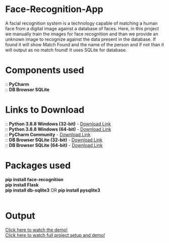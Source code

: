 # Face-Recognition-App
A facial recognition system is a technology capable of matching a human face from a digital image against a database of faces. Here, in this project we manually train the images for face recognition and than we provide an unknown image to recognize against the data present in the database. If found it will show Match Found and the name of the person and if not than it will output as no match found! It uses SQLite for database.

# Components used
:: <strong>PyCharm</strong></br>
:: <strong>DB Browser SQLite</strong></br>

# Links to Download 
:: <strong>Python 3.8.8 Windows (32-bit)</strong> - <a href="https://www.python.org/ftp/python/3.8.8/python-3.8.8.exe" target="_blank">Download Link</a></br>
:: <strong>Python 3.8.8 Windows (64-bit)</strong> - <a href="https://www.python.org/ftp/python/3.8.8/python-3.8.8-amd64.exe" target="_blank">Download Link</a></br>
:: <strong>PyCharm Community</strong> - <a href="https://www.jetbrains.com/pycharm/download/download-thanks.html?platform=windows&code=PCC" target="_blank">Download Link</a></br>
:: <strong>DB Browser SQLite (32-bit)</strong> - <a href="https://github.com/sqlitebrowser/sqlitebrowser/releases/download/v3.12.1/DB.Browser.for.SQLite-3.12.1-win32-v2.msi" target="_blank">Download Link</a></br>
:: <strong>DB Browser SQLite (64-bit)</strong> - <a href="https://github.com/sqlitebrowser/sqlitebrowser/releases/download/v3.12.1/DB.Browser.for.SQLite-3.12.1-win64-v2.msi" target="_blank">Download Link</a>

# Packages used
<strong>pip install face-recognition</strong></br>
<strong>pip install Flask</strong></br>
<strong>pip install db-sqlite3</strong> OR <strong>pip install pysqlite3</strong></br></br>

# Output
<a href="https://drive.google.com/file/d/1KkJrcg-ZnfpEeVuIxeSCFOWL8A1go46b/view?usp=sharing" target="_blank" title="Face-Recognition-App-Demo">Click here to watch the demo!</a></br>
<a href="https://drive.google.com/file/d/13nboZhO9tHI832mZ6ztNLsv5PQhCWicj/view?usp=sharing" target="_blank" title="Face-Recognition-App-Demo-Full-Project-Setup">Click here to watch full project setup and demo!</a>